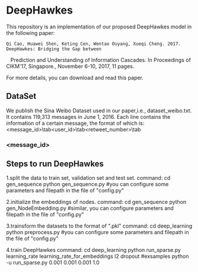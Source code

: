 DeepHawkes
===================================
This repository is an implementation of our proposed DeepHawkes model in the following paper:
 
    Qi Cao, Huawei Shen, Keting Cen, Wentao Ouyang, Xueqi Cheng. 2017. DeepHawkes: Bridging the Gap between 
    Prediction and Understanding of Information Cascades. In Proceedings of CIKM'17, Singapore., November 
    6-10, 2017, 11 pages.
 
For more details, you can download and read this paper.
 
 
DataSet
----------------------------------- 
We publish the Sina Weibo Dataset used in our paper,i.e., dataset_weibo.txt. It contains 119,313 messages in June 1, 2016.
Each line contains the information of a certain message, the format of which is:
<message_id>\tab<user_id>\tab<retweet_number>\tab<retweets>
### <message_id>  


                                                                                                                                                               
Steps to run DeepHawkes
----------------------------------- 

1.split the data to train set, validation set and test set.
command: 
  cd gen_sequence
  python gen_sequence.py
  #you can configure some parameters and filepath in the file of "config.py"
 
2.initialize the embeddings of nodes.
command:
  cd gen_sequence
  python gen_NodeEmbedding.py
  #similar, you can configure parameters and filepath in the file of "config.py"
 
3.trainsform the datasets to the format of ".pkl"
command:
  cd deep_learning
  python preprocess.py
  #you can configure some parameters and filepath in the file of "config.py"
 
4.train DeepHawkes
command:
  cd deep_learning
  python run_sparse.py learning_rate learning_rate_for_embeddings l2 dropout
  #exsamples  python -u run_sparse.py 0.001 0.001 0.001 1.0
